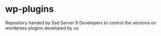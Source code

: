 # wp-plugins
Repository handed by Ssd Server 9 Developers to control the versions on wordpress plugins developed by us.
